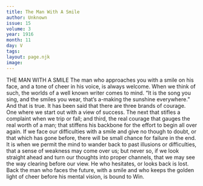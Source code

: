 ```yaml
---
title: The Man With A Smile
author: Unknown
issue: 15
volume: 3
year: 1916
month: 11
day: V
tags:
layout: page.njk
image:
---
```

THE MAN WITH A SMILE      The man who approaches you with a smile on his face, and a tone of cheer in his voice, is always welcome. When we think of such, the worlds of a well known writer comes to mind. “It is the song you sing, and the smiles you wear, that’s a-making the sunshine everywhere.” And that is true.      It has been said that there are three brands of courage. One where we start out with a view of success. The next that stifles a complaint when we trip or fall; and third, the real courage that gauges the real worth of a man; that stiffens his backbone for the effort to begin all over again.       If we face our difficulties with a smile and give no though to doubt, or that which has gone before, there will be small chance for failure in the end.       It is when we permit the mind to wander back to past illusions or difficulties, that a sense of weakness may come over us; but never so, if we look straight ahead and turn our thoughts into proper channels, that we may see the way clearing before our view.       He who hesitates, or looks back is lost. Back the man who faces the future, with a smile and who keeps the golden light of cheer before his mental vision, is bound to Win. 

